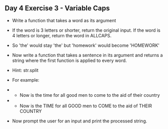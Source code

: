 ## Day 4 Exercise 3 - Variable Caps

* Write a function that takes a word as its argument

* If the word is 3 letters or shorter, return the original input. If the word is 4 letters or longer, return the word in ALLCAPS.

* So 'the' would stay 'the' but 'homework' would become 'HOMEWORK'

* Now write a function that takes a sentence in its argument and returns a string where the first function is applied to every word.

* Hint: str.split

* For example:

* * Now is the time for all good men to come to the aid of their country

* * Now is the TIME for all GOOD men to COME to the aid of THEIR COUNTRY

* Now prompt the user for an input and print the processed string.

